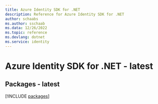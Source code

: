 ```yaml
---
title: Azure Identity SDK for .NET
description: Reference for Azure Identity SDK for .NET
author: schaabs
ms.author: sschaab
ms.data: 12/26/2022
ms.topic: reference
ms.devlang: dotnet
ms.service: identity
---
```

# Azure Identity SDK for .NET - latest
## Packages - latest
[!INCLUDE [packages](identity-index.md)]